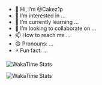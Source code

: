 - 👋 Hi, I’m @Cakez1p
- 👀 I’m interested in ...
- 🌱 I’m currently learning ...
- 💞️ I’m looking to collaborate on ...
- 📫 How to reach me ...
- 😄 Pronouns: ...
- ⚡ Fun fact: ...

<!---
Cakez1p/Cakez1p is a ✨ special ✨ repository because its `README.md` (this file) appears on your GitHub profile.
You can click the Preview link to take a look at your changes.
--->

![WakaTime Stats](https://github-readme-stats.vercel.app/api/wakatime?username=Cakez1p&layout=compact)

![WakaTime Stats](https://github-readme-stats.vercel.app/api/wakatime?username=Cakez1p&bg_color=242930&range=all_time&layout=compact&text_color=e6edf3&border_color=0000&hide=markdown,text)
